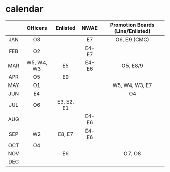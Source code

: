 # calendar

|       |  Officers   |  Enlisted   |  NWAE  | Promotion Boards (Line/Enlisted)  |
|:-----:|:-----------:|:-----------:|:------:|:---------------------------------:|
|  JAN  |     O3      |             |   E7   |           O6, E9 (CMC)            |
|  FEB  |     O2      |             | E4-E7  |                                   |
|  MAR  | W5, W4, W3  |     E5      | E4-E6  |             O5, E8/9              |
|  APR  |     O5      |     E9      |        |                                   |
|  MAY  |     O1      |             |        |          W5, W4, W3, E7           |
|  JUN  |     E4      |             |        |                O4                 |
|  JUL  |     O6      | E3, E2, E1  |        |                                   |
|  AUG  |             |             | E4-E6  |                                   |
|  SEP  |     W2      |   E8, E7    | E4-E6  |                                   |
|  OCT  |     O4      |             |        |                                   |
|  NOV  |             |     E6      |        |              O7, O8               |
|  DEC  |             |             |        |                                   |
